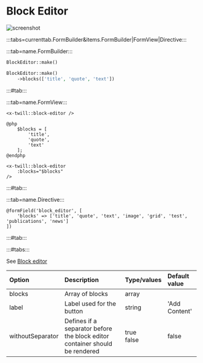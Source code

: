# Block Editor

![screenshot](/assets/blockeditor.png)


:::tabs=currenttab.FormBuilder&items.FormBuilder|FormView|Directive:::

:::tab=name.FormBuilder:::

```php
BlockEditor::make()

BlockEditor::make()
    ->blocks(['title', 'quote', 'text'])
```

:::#tab:::

:::tab=name.FormView:::

```blade
<x-twill::block-editor />

@php
    $blocks = [
        'title',
        'quote',
        'text'
    ];
@endphp

<x-twill::block-editor
    :blocks="$blocks"
/>
```

:::#tab:::

:::tab=name.Directive:::

```blade
@formField('block_editor', [
    'blocks' => ['title', 'quote', 'text', 'image', 'grid', 'test', 'publications', 'news']
])
```

:::#tab:::

:::#tabs:::

See [Block editor](/1_documentation/block-editor/index.md)

| Option           | Description                                                                 | Type/values    | Default value |
|:-----------------|:----------------------------------------------------------------------------|:---------------|:--------------|
| blocks           | Array of blocks                                                             | array          |               |
| label            | Label used for the button                                                   | string         | 'Add Content' |
| withoutSeparator | Defines if a separator before the block editor container should be rendered | true<br/>false | false         |
